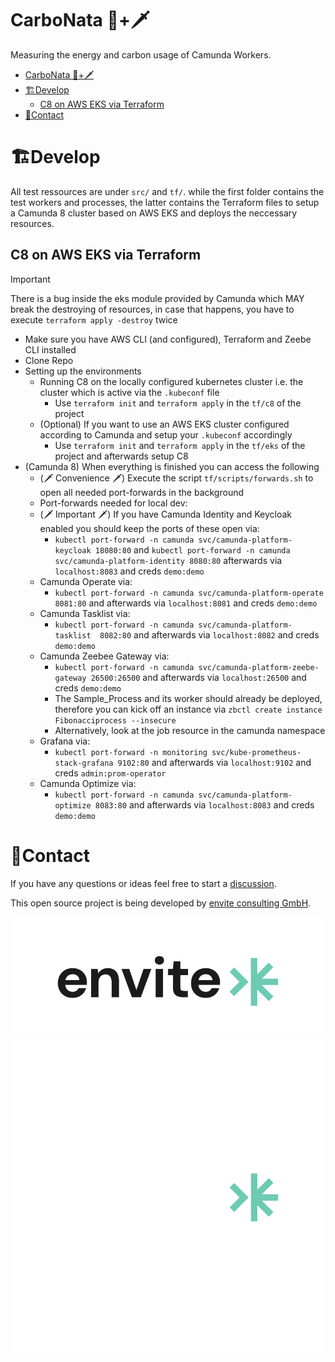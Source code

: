 # CarboNata 🍝+🗡️

Measuring the energy and carbon usage of Camunda Workers.

<!-- TOC -->
- [CarboNata 🍝+🗡️](#carbonata-️)
- [🏗Develop](#develop)
  - [C8 on AWS EKS via Terraform](#c8-on-aws-eks-via-terraform)
- [📨Contact](#contact)
<!-- TOC -->

# 🏗Develop

All test ressources are under `src/` and `tf/`. while the first folder contains the test workers and processes, the latter contains the Terraform files to setup a Camunda 8 cluster based on AWS EKS and deploys the neccessary resources.

## C8 on AWS EKS via Terraform
> [!IMPORTANT]  
>  There is a bug inside the eks module provided by Camunda which MAY break the destroying of resources, in case that happens, you have to execute `terraform apply -destroy` twice

- Make sure you have AWS CLI (and configured), Terraform and Zeebe CLI installed
- Clone Repo
- Setting up the environments
  - Running C8 on the locally configured kubernetes cluster i.e. the cluster which is active via the ``.kubeconf`` file
    - Use ``terraform init`` and ``terraform apply`` in the ``tf/c8`` of the project
  - (Optional) If you want to use an AWS EKS cluster configured according to Camunda and setup your ``.kubeconf`` accordingly
    - Use ``terraform init`` and ``terraform apply`` in the ``tf/eks`` of the project and afterwards setup C8
- (Camunda 8) When everything is finished you can access the following
  - (🗡️ Convenience 🗡️) Execute the script ``tf/scripts/forwards.sh`` to open all needed port-forwards in the background
  - Port-forwards needed for local dev:
  - (🗡️ Important 🗡️) If you have Camunda Identity and Keycloak enabled you should keep the ports of these open via:
    - ``kubectl port-forward -n camunda svc/camunda-platform-keycloak 18080:80`` and ``kubectl port-forward -n camunda svc/camunda-platform-identity 8080:80`` afterwards via ``localhost:8083`` and creds ``demo:demo`` 
  - Camunda Operate via: 
    - ``kubectl port-forward -n camunda svc/camunda-platform-operate  8081:80`` and afterwards via ``localhost:8081`` and creds ``demo:demo``
  - Camunda Tasklist via: 
    - ``kubectl port-forward -n camunda svc/camunda-platform-tasklist  8082:80`` and afterwards via ``localhost:8082`` and creds ``demo:demo``
  - Camunda Zeebee Gateway via: 
    - ``kubectl port-forward -n camunda svc/camunda-platform-zeebe-gateway 26500:26500`` and afterwards via ``localhost:26500`` and creds ``demo:demo``
    - The Sample_Process and its worker should already be deployed, therefore you can kick off an instance via ``zbctl create instance Fibonacciprocess --insecure``
    - Alternatively, look at the job resource in the camunda namespace
  - Grafana via: 
    - ``kubectl port-forward -n monitoring svc/kube-prometheus-stack-grafana 9102:80`` and afterwards via ``localhost:9102`` and creds ``admin:prom-operator``
  - Camunda Optimize via: 
    - ``kubectl port-forward -n camunda svc/camunda-platform-optimize 8083:80`` and afterwards via ``localhost:8083`` and creds ``demo:demo``
  

# 📨Contact

If you have any questions or ideas feel free to start a [discussion](https://github.com/envite-consulting/CarboNata/discussions).

This open source project is being developed by [envite consulting GmbH](https://envite.de).

![envite consulting GmbH](assets/envite-black.png#gh-light-mode-only)
![envite consulting GmbH](assets/envite-white.png#gh-dark-mode-only)
